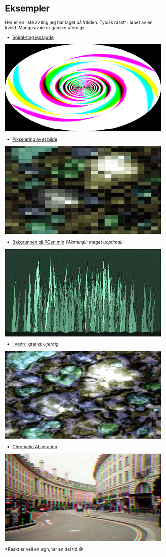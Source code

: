 # Eksempler
Her er en liste av ting jeg har laget på fritiden. Typisk raskt* i løpet av en kveld.
Mange av de er ganske uferdige
* [Spiral-ting jeg lagde](https://www.shadertoy.com/view/dlySWw)

![alt text](res/spiral.png)

* [Pikselering av et bilde](https://www.shadertoy.com/view/XXjyRh)

![alt text](res/pixels.png)

* [Bakgrunnen på PCen min](https://www.shadertoy.com/view/MctSDf) *(Warning!!: meget uoptimal)*

![alt text](res/seaweed.png)

* ["Vann" grafikk](https://www.shadertoy.com/view/l3fyz2) *Uferdig*

![alt text](res/water.png)

* [Chromatic Abberation](https://www.shadertoy.com/view/ctKXRV)

![alt text](res/chromAbb.png)

*Raskt er vell en løgn, tar en del tid 😅

